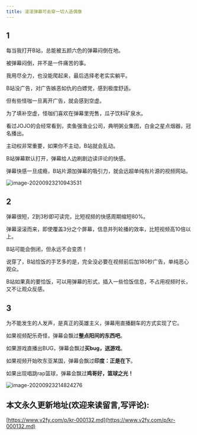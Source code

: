 ```yaml
---
title: 滚滚弹幕可击穿一切人造偶像
---
```




## 1

每当我打开B站，总能被五颜六色的弹幕闷倒在地。

被弹幕闷倒，并不是一件痛苦的事。

我用尽全力，也没能爬起来，最后选择老老实实躺平。

B站没广告，对广告嫉恶如仇的白嫖党，感到极度舒适。

但有些怪咖一旦离开广告，就会感到空虚。

为了填补空虚，怪咖们喜欢在弹幕里兜售，瓜子饮料矿泉水。

看过JOJO的会经常看到，卖鱼强渔业公司，典明粥业集团，白金之星点烟器，冠名播出。

主动权非常重要，如果你不主动，B站就会乱动。

B站弹幕默认打开，弹幕给人边刷剧边读评论的快感。

弹幕快感一旦成瘾，B站片源加弹幕的吸引力，就会远超单纯有片源的视频网站。

![image-20200923210943531](https://www.v2fy.com/asset/0i/jikemiji/jikemiji-md/kr-000132.assets/image-20200923210943531.png)



## 2

弹幕很短，2到3秒即可读完，比短视频的快感周期缩短80%。

弹幕滚滚而来，即使覆盖3分之个屏幕，信息并列轮播的效率，比短视频高10倍以上。

B站可能会倒闭，但永远不会变质！

说穿了，B站恰饭的手艺多的是，完全没必要在视频前后加180秒广告，单纯恶心观众。

B站如果真的要恰饭，可以用弹幕的形式，插入一些恰饭信息，不占用视频时长，又不让观众反感。

## 3


为不能发生的人发声，是真正的英雄主义，弹幕用直播翻车的方式实现了它。

如果视频配乐奇怪，弹幕会飘过**整点阳间的东西吧**。

如果游戏直播出BUG，弹幕会飘过**买bug，送游戏**。

如果视频开始吹东亚某国，弹幕会飘过**印度：正是在下**。

如果出现唱跳rap篮球，弹幕会飘过**鸡哥好，篮球之光！**

![image-20200923214824276](https://www.v2fy.com/asset/0i/jikemiji/jikemiji-md/kr-000132.assets/image-20200923214824276.png)




















## 本文永久更新地址(欢迎来读留言,写评论):

[https://www.v2fy.com/p/kr-000132.md](https://www.v2fy.com/p/kr-000132.md)
